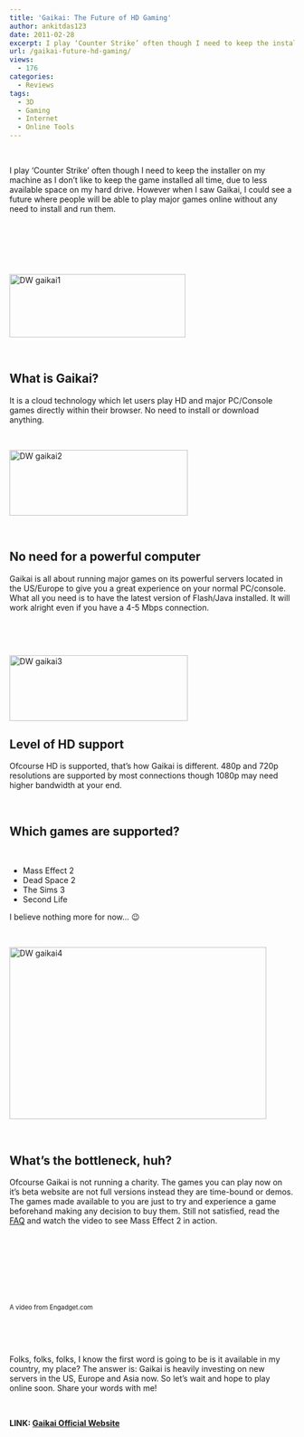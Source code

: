 ```yaml
---
title: 'Gaikai: The Future of HD Gaming'
author: ankitdas123
date: 2011-02-28
excerpt: I play ‘Counter Strike’ often though I need to keep the installer on my machine as I don’t like to keep the game installed all time, due to less available space on my hard drive. However when I...
url: /gaikai-future-hd-gaming/
views:
  - 176
categories:
  - Reviews
tags:
  - 3D
  - Gaming
  - Internet
  - Online Tools
---
```

&nbsp;

<div>
  I play ‘Counter Strike’ often though I need to keep the installer on my machine as I don’t like to keep the game installed all time, due to less available space on my hard drive. However when I saw Gaikai, I could see a future where people will be able to play major games online without any need to install and run them.
</div>

&nbsp;

&nbsp;

&nbsp;

<img class="wp-image-50439" style="padding-left: 0px;padding-right: 0px;padding-top: 0px;border: 0px" src="http://cdn.devilsworkshop.org/files/2011/02/DW-gaikai11.png" border="0" alt="DW gaikai1" width="311" height="112" />

&nbsp;

## What is Gaikai?

It is a cloud technology which let users play HD and major PC/Console games directly within their browser. No need to install or download anything.

&nbsp;

<img style="padding-left: 0px;padding-right: 0px;padding-top: 0px;border: 0px" src="http://cdn.devilsworkshop.org/files/2011/02/DW-gaikai21.png" border="0" alt="DW gaikai2" width="315" height="116" />

&nbsp;

## No need for a powerful computer

Gaikai is all about running major games on its powerful servers located in the US/Europe to give you a great experience on your normal PC/console. What all you need is to have the latest version of Flash/Java installed. It will work alright even if you have a 4-5 Mbps connection.

&nbsp;

&nbsp;

<img style="padding-left: 0px;padding-right: 0px;padding-top: 0px;border: 0px" src="http://cdn.devilsworkshop.org/files/2011/02/DW-gaikai31.png" border="0" alt="DW gaikai3" width="315" height="116" />

## Level of HD support

Ofcourse HD is supported, that’s how Gaikai is different. 480p and 720p resolutions are supported by most connections though 1080p may need higher bandwidth at your end.

&nbsp;

## Which games are supported?

&nbsp;

  * Mass Effect 2
  * Dead Space 2
  * The Sims 3
  * Second Life

I believe nothing more for now… 😉

&nbsp;

<a href="http://cdn.devilsworkshop.org/files/2011/02/DW-gaikai4.jpg" target="_blank"><img style="padding-left: 0px;padding-right: 0px;padding-top: 0px;border: 0px" src="http://cdn.devilsworkshop.org/files/2011/02/DW-gaikai4_thumb.jpg" border="0" alt="DW gaikai4" width="454" height="304" /></a>

&nbsp;

## What’s the bottleneck, huh?

Ofcourse Gaikai is not running a charity. The games you can play now on it’s beta website are not full versions instead they are time-bound or demos. The games made available to you are just to try and experience a game beforehand making any decision to buy them. Still not satisfied, read the <a href="http://www.gaikai.com/faq#general" onclick="_gaq.push(['_trackEvent', 'outbound-article', 'http://www.gaikai.com/faq#general', 'FAQ']);" target="_blank">FAQ</a> and watch the video to see Mass Effect 2 in action.

&nbsp;

&nbsp;

&nbsp;

&nbsp;

<div class="wlWriterSmartContent" style="margin: 0px;float: none;padding: 0px">
</div>

<div class="wlEditField" style="width: 545px;clear: both;font-size: 0.8em">
  A video from Engadget.com
</div>

&nbsp;

&nbsp;

Folks, folks, folks, I know the first word is going to be is it available in my country, my place? The answer is: Gaikai is heavily investing on new servers in the US, Europe and Asia now. So let’s wait and hope to play online soon. Share your words with me!

&nbsp;

**LINK: <a href="http://www.gaikai.com" onclick="_gaq.push(['_trackEvent', 'outbound-article', 'http://www.gaikai.com', 'Gaikai Official Website']);" target="_blank">Gaikai Official Website</a>**
